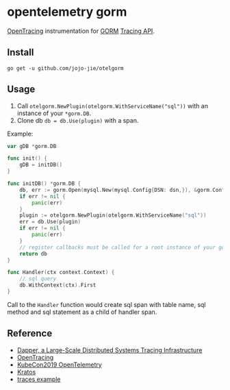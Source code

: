 # opentelemetry gorm


[OpenTracing](https://opentelemetry.io/docs/) instrumentation for [GORM](http://gorm.io/) [Tracing API](https://github.com/open-telemetry/opentelemetry-specification/blob/main/specification/trace/api.md#timestamp).

## Install

```
go get -u github.com/jojo-jie/otelgorm
```

## Usage

1. Call `otelgorm.NewPlugin(otelgorm.WithServiceName("sql"))` with an instance of your `*gorm.DB`.
2. Clone db `db = db.Use(plugin)` with a span.

Example:

```go
var gDB *gorm.DB

func init() {
    gDB = initDB()
}

func initDB() *gorm.DB {
    db, err := gorm.Open(mysql.New(mysql.Config{DSN: dsn,}), &gorm.Config{})
    if err != nil {
        panic(err)
    }
    plugin := otelgorm.NewPlugin(otelgorm.WithServiceName("sql"))
    err = db.Use(plugin)
    if err != nil {
        panic(err)
    }
    // register callbacks must be called for a root instance of your gorm.DB
    return db
}

func Handler(ctx context.Context) {
    // sql query
    db.WithContext(ctx).First
}
```

Call to the `Handler` function would create sql span with table name, sql method and sql statement as a child of handler span.

## Reference
- [Dapper, a Large-Scale Distributed Systems Tracing Infrastructure](https://www.researchgate.net/publication/239595848_Dapper_a_Large-Scale_Distributed_Systems_Tracing_Infrastructure)
- [OpenTracing](https://opentelemetry.io/docs/)
- [KubeCon2019 OpenTelemetry](https://static.sched.com/hosted_files/kccncosschn19chi/03/OpenTelemetry_%20Overview%20%26%20Backwards%20Compatibility%20of%20OpenTracing%20%2B%20OpenCensus%20-%20Steve%20Flanders%2C%20Omnition.pdf)
- [Kratos](https://go-kratos.dev/docs/getting-started/start/)
- [traces example](https://github.com/go-kratos/kratos/tree/main/examples/traces)




